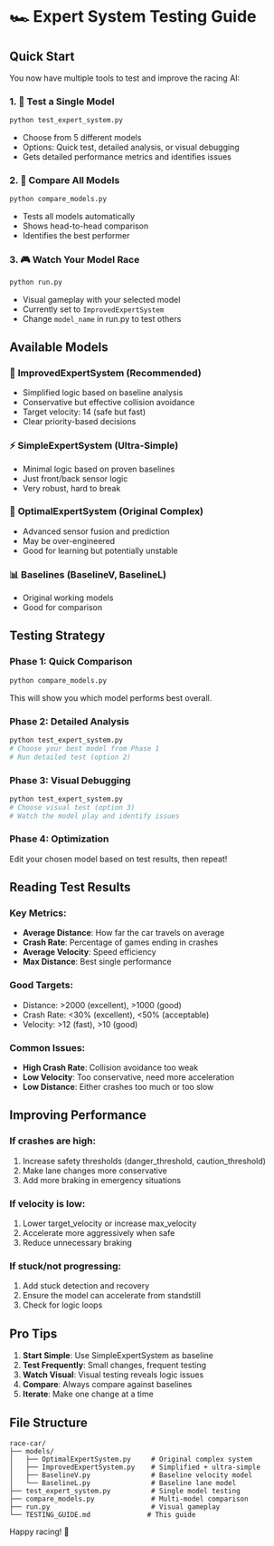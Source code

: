 # 🏎️ Expert System Testing Guide

## Quick Start

You now have multiple tools to test and improve the racing AI:

### 1. 🔧 Test a Single Model
```bash
python test_expert_system.py
```
- Choose from 5 different models
- Options: Quick test, detailed analysis, or visual debugging
- Gets detailed performance metrics and identifies issues

### 2. 🏁 Compare All Models
```bash
python compare_models.py  
```
- Tests all models automatically
- Shows head-to-head comparison
- Identifies the best performer

### 3. 🎮 Watch Your Model Race
```bash
python run.py
```
- Visual gameplay with your selected model
- Currently set to `ImprovedExpertSystem`
- Change `model_name` in run.py to test others

## Available Models

### 🚀 **ImprovedExpertSystem** (Recommended)
- Simplified logic based on baseline analysis
- Conservative but effective collision avoidance
- Target velocity: 14 (safe but fast)
- Clear priority-based decisions

### ⚡ **SimpleExpertSystem** (Ultra-Simple)
- Minimal logic based on proven baselines
- Just front/back sensor logic
- Very robust, hard to break

### 🧠 **OptimalExpertSystem** (Original Complex)
- Advanced sensor fusion and prediction
- May be over-engineered
- Good for learning but potentially unstable

### 📊 **Baselines** (BaselineV, BaselineL)
- Original working models
- Good for comparison

## Testing Strategy

### Phase 1: Quick Comparison
```bash
python compare_models.py
```
This will show you which model performs best overall.

### Phase 2: Detailed Analysis
```bash
python test_expert_system.py
# Choose your best model from Phase 1
# Run detailed test (option 2)
```

### Phase 3: Visual Debugging
```bash
python test_expert_system.py
# Choose visual test (option 3)
# Watch the model play and identify issues
```

### Phase 4: Optimization
Edit your chosen model based on test results, then repeat!

## Reading Test Results

### Key Metrics:
- **Average Distance**: How far the car travels on average
- **Crash Rate**: Percentage of games ending in crashes  
- **Average Velocity**: Speed efficiency
- **Max Distance**: Best single performance

### Good Targets:
- Distance: >2000 (excellent), >1000 (good)
- Crash Rate: <30% (excellent), <50% (acceptable)
- Velocity: >12 (fast), >10 (good)

### Common Issues:
- **High Crash Rate**: Collision avoidance too weak
- **Low Velocity**: Too conservative, need more acceleration
- **Low Distance**: Either crashes too much or too slow

## Improving Performance

### If crashes are high:
1. Increase safety thresholds (danger_threshold, caution_threshold)
2. Make lane changes more conservative
3. Add more braking in emergency situations

### If velocity is low:
1. Lower target_velocity or increase max_velocity
2. Accelerate more aggressively when safe
3. Reduce unnecessary braking

### If stuck/not progressing:
1. Add stuck detection and recovery
2. Ensure the model can accelerate from standstill
3. Check for logic loops

## Pro Tips

1. **Start Simple**: Use SimpleExpertSystem as baseline
2. **Test Frequently**: Small changes, frequent testing
3. **Watch Visual**: Visual testing reveals logic issues
4. **Compare**: Always compare against baselines
5. **Iterate**: Make one change at a time

## File Structure
```
race-car/
├── models/
│   ├── OptimalExpertSystem.py     # Original complex system
│   ├── ImprovedExpertSystem.py    # Simplified + ultra-simple
│   ├── BaselineV.py               # Baseline velocity model
│   └── BaselineL.py               # Baseline lane model
├── test_expert_system.py          # Single model testing
├── compare_models.py              # Multi-model comparison  
├── run.py                         # Visual gameplay
└── TESTING_GUIDE.md              # This guide
```

Happy racing! 🏁